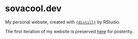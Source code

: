 # sovacool.dev

My personal website, created with [`{distill}`](https://rstudio.github.io/distill/) by RStudio.

The first iteration of my website is preserved [here](https://github.com/kelly-sovacool/DEPRECATED_kelly-sovacool.github.io) for posterity.
